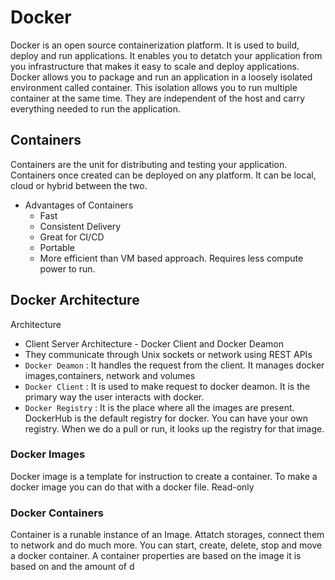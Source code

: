 # Docker
Docker is an open source containerization platform. It is used to build, deploy and run applications. It enables you to detatch your application from you infrastructure that makes it easy to scale and deploy applications.
Docker allows you to package and run an application in a loosely isolated environment called container. This isolation allows you to run multiple container at the same time. They are independent of the host and carry everything needed to run the application.
## Containers
Containers are the unit for distributing and testing your application. Containers once created can be deployed on any platform. It can be local, cloud or hybrid between the two.
- Advantages of Containers
    - Fast
    - Consistent Delivery
    - Great for CI/CD
    - Portable
    - More efficient than VM based approach. Requires less compute power to run.
## Docker Architecture
Architecture
- Client Server Architecture - Docker Client and Docker Deamon
- They communicate through Unix sockets or network using REST APIs 
- `Docker Deamon` : It handles the request from the client. It manages docker images,containers, network and volumes
- `Docker Client` : It is used to make request to docker deamon. It is the primary way the user interacts with docker.
- `Docker Registry` : It is the place where all the images are present. DockerHub is the default registry for docker. You can have your own registry. When we do a pull or run, it looks up the registry for that image.

### Docker Images
Docker image is a template for instruction to create a container. To make a docker image you can do that with a docker file. Read-only

### Docker Containers
Container is a runable instance of an Image. Attatch storages, connect them to network and do much more. You can start, create, delete, stop and move a docker container. A container properties are based on the image it is based on and the amount of d